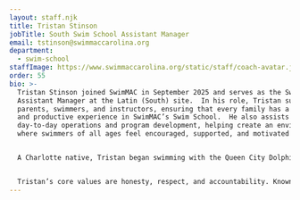 ```yaml
---
layout: staff.njk
title: Tristan Stinson
jobTitle: South Swim School Assistant Manager
email: tstinson@swimmaccarolina.org
department:
  - swim-school
staffImage: https://www.swimmaccarolina.org/static/staff/coach-avatar.jpg
order: 55
bio: >-
  Tristan Stinson joined SwimMAC in September 2025 and serves as the Swim School
  Assistant Manager at the Latin (South) site.  In his role, Tristan supports
  parents, swimmers, and instructors, ensuring that every family has a positive
  and productive experience in SwimMAC’s Swim School.  He also assists in
  day-to-day operations and program development, helping create an environment
  where swimmers of all ages feel encouraged, supported, and motivated to grow.


  A Charlotte native, Tristan began swimming with the Queen City Dolphins and went on to compete collegiately at Chowan University, where he earned a Bachelor of Science in Recreation, Wellness, and Sport.  He is currently pursuing a Master’s degree in Sport Management at UNC Pembroke.  His professional background includes serving as a Swim Supervisor at Life Time Fitness and teaching private lessons for over six years, giving him experience with children and adults at all levels.


  Tristan’s core values are honesty, respect, and accountability. Known for his ability to de-escalate tension, explain technique through science, and build lasting relationships, he is committed to SwimMAC’s mission of developing swimmers for both sport and life. His philosophy is simple: Swim smart, swim fast, swim forever.
---
```

